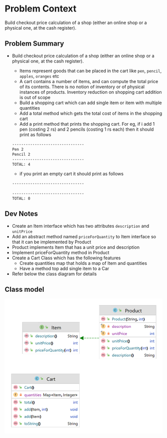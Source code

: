 # Problem Context
Build checkout price calculation of a shop (either an online shop or a physical one, at the cash register).


## Problem Summary
- Build checkout price calculation of a shop (either an online shop or a physical one, at the cash register).   
    
  - Items represent goods that can be placed in the cart like `pen`, `pencil`, `apples`, `oranges` etc
  - A cart contains a number of items, and can compute the total price of its contents. There is no notion of inventory or of physical instances of products. Inventory reduction on shopping cart addition is out of scope  
  - Build a shopping cart which can add single item or item with multiple quantities
  - Add a total method which gets the total cost of items in the shopping cart
  - Add a print method that prints the shopping cart. For eg, if i add 1 pen (costing 2 rs) and 2 pencils  (costing 1 rs each) then it should print as follows
  ```
  --------------------------------
  Pen 2
  Pencil 2
  --------------------------------
  TOTAL: 4
  ```
   - if you print an empty cart it should print as follows
  ```
  --------------------------------
 
  --------------------------------
  TOTAL: 0
  ```

## Dev Notes

- Create an Item interface which has two attributes `description` and `unitPrice`
- Add an abstract method named `priceForQuantity` to Item interface so that it can be implemented by Product
- Product implements Item that has a unit price and description
- Implement priceForQuantity method in Product
- Create a Cart Class which has the following features
  - Create quantities map that holds a map of Item and quantities
  - Have a method top add single item to a Car
- Refer below the class diagram for details

## Class model


![alt text](https://github.com/upliftdev/Foundations/blob/main/Excercises/FinalAssignment/Basic-Shopping-Cart/shopping-cart-core.png)

